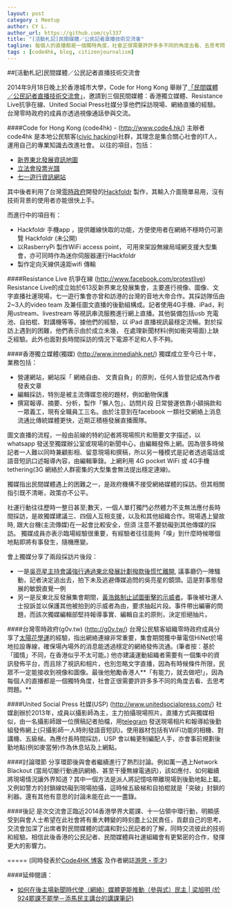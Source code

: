 ```yaml
---
layout: post
category : Meetup
author: CY L.
author_url: https://github.com/cyl337
title: "[活動札記]民間媒體／公民記者直播技術交流會"
tagline: 每個人的直播都是一個獨特角度，社會正很需要許許多多不同的角度去看、去思考問題。
tags : [code4hk, blog, citizenjournalism]
---
```


##[活動札記]民間媒體／公民記者直播技術交流會

2014年9月18日晚上於香港城市大學，Code for Hong Kong 舉辦了[「民間媒體 ／公民記者直播技術交流會」](https://www.facebook.com/events/344642262369249/)，邀請到三個民間媒體：香港獨立媒體、Resistance Live抗爭在線、United Social Press社媒分享他們採訪現場、網絡直播的經驗。台灣零時政府的成員亦透過視像通話參與交流。

####Code for Hong Kong (code4hk) - (http://www.code4.hk/)
主辦者code4hk 是本地公民駭客([civic hacking](http://www.codeforamerica.org/blog/2013/06/07/defining-civic-hacking/))社群，其理念是集合關心社會的IT人，運用自己的專業知識去改進社會。 以往的項目，包括：
- [新界東北發展資訊地圖](http://northeast.code4.hk/) 
- [立法會投票光譜](http://blog.code4.hk/open%20data/2014/04/26/legco-votes-analysis/) 
- [七一遊行資訊網站](http://hackfoldr.org/71/) 

其中後者利用了台灣[零時政府](http://g0v.tw/)開發的[Hackfoldr](http://hackfoldr.org/) 製作，其輸入介面簡單易用，沒有技術背景的使用者亦能很快上手。

而進行中的項目有：
- Hackfoldr 手機app ，提供離線快取的功能，方便使用者在網絡不穩時仍可瀏覽 Hackfoldr (未公開)
- 以RasberryPi 製作WiFi access point， 可用來架設無線局域網支援大型集會，亦可同時作為迷你伺服器運行Hackfoldr 
- 製作定向天線供遠距wifi 傳輸

####Resistance Live 抗爭在線 (http://www.facebook.com/protestlive)
Resistance Live的成立始於613反新界東北發展集會，主要進行視像、圖像、文字直播社運現場，七一遊行集會亦曾和訪港的台灣的音地大帝合作。其採訪隊伍由2~3人的video team 及兼任圖文直播的後勤組構成。記者使用4G手機、iPad，利用ustream、livestream 等視訊串流服務進行網上直播。其他裝備包括usb 充電池、自拍棍、對講機等等。據他們的經驗，以 iPad 直播視訊最穩定流暢。對於採訪上遇到的困難，他們表示由於成立未幾， 在處理新聞材料(例如衝突場面)上缺乏經驗。此外也面對長時間採訪的情況下電源不足和人手不夠。

####香港獨立媒體(獨媒) (http://www.inmediahk.net/)
獨媒成立至今已十年，業務包括：
- 營運網站，網站採「 網絡自由、 文責自負」的原則，任何人皆登記成為作者發表文章
- 編輯採訪，特別是被主流傳媒忽視的題材，例如動物保護
- 撰寫報導、摘要、分析，製作「懶人包」、訪問片段
日常營運依靠小額捐款和一眾義工，現有全職員工三名。由於注意到在facebook 一類社交網絡上消息流通比傳統媒體更快，近期正積極發展直播團隊。

圖文直播的流程，一般由前線的特約記者將現場照片和簡要文字描述，以whatsapp 發送至獨媒辦公室或現場的新聞中心，由編輯發佈上網。因為很多時候記者一人難以同時兼顧影相、留意現場和撰稿，所以另一種模式是記者透過電話或語音短訊口述報導內容，由編輯筆錄。上網利用 4G pocket WiFi 或 4G手機tethering(3G 網絡於人群密集的大型集會無法提出穩定連線)。

獨媒指出民間媒體遇上的困難之一，是政府機構不接受網絡媒體的採訪。但其相關指引既不清晰，政策亦不公平。

社運行動往往歷時一整日甚至;數天，一個人單打獨鬥必然體力不支無法應付長時間採訪，是故獨媒建議三、四個人互相支援，以及和其他組織合作。現場遇上變故時, 跟大台機(主流傳媒)在一起會比較安全，但須 注意不要妨礙到其他傳媒的採訪。 獨媒成員亦表示臨場經驗很重要，有經驗者往往能夠「嗅」到什麼時候哪個地點即將有事發生，隨機應變。

會上獨媒分享了兩段採訪片後段：
- 一是[吳亮星主持會議強行通過東北發展計劃撥款後慌忙離開](http://youtu.be/FCHLMaae618), 議事廳仍一陣騷動，記者決定追出去，拍下未及逃避傳媒追問的吳亮星的鏡頭。這是對事態發展的敏銳直覺一例
- 另一是反東北反發展集會期間，[黃浩銘制止試圖衝擊的示威者](http://youtu.be/Uj0rpSMn0p8)。事後被社運人士投訴並以保護其他被拍到的示威者為由，要求抽起片段。事件帶出編審的問題，而該次獨媒編輯部堅持報導事實、編輯自主的原則，決定拒絕抽片。

####台灣零時政府(g0v.tw) (http://g0v.tw/)
台灣公民駭客組織零時政府成員分享了[太陽花學運](http://zh.wikipedia.org/wiki/%E5%A4%AA%E9%99%BD%E8%8A%B1%E5%AD%B8%E9%81%8B)的經驗，指出網絡連線非常重要，集會期間獲中華電信HiNet於場地拉設專線，確保場內場外的消息能透過穩定的網絡發佈流通。(筆者按：基於「國情」不同，在香港似乎不太可能。) 他亦建議運動組織者需要有一個集中的資訊發佈平台，而且除了視訊和相片，也別忽略文字直播，因為有時候條件所限，民眾不一定能接收到視像和圖像。最後他勉勵香港人**「有能力，就去做吧!」，因為每個人的直播都是一個獨特角度，社會正很需要許許多多不同的角度去看、去思考問題。**

####United Social Press 社媒(USP) (http://www.unitedsocialpress.com/)
社媒創辦於2013年，成員以攝影師為主，主力拍攝現場照片。直播方式與獨媒相似，由一名攝影師跟一位撰稿記者拍檔，用[telegram](http://telegram.org/) 發送現場相片和報導給後勤組發佈網上(只攝影師一人時則發語音短訊)。使用器材包括有WiFi功能的相機、對講機、五級梯。為應付長時間採訪，USP 會以輪更制編配人手，亦會事前規劃後勤地點(例如麥當勞)作為休息站及上網點。

####討論環節
分享環節後與會者繼續進行了熱烈討論。例如萬一遇上Network Blackout (當局切斷行動通訊網絡、甚至干擾無線電通訊)，該如應付、如何繼續將現場情況讓外界知道？其中一個方法是派人將記憶咭帶離現場到後勤地點上載。又例如警方的封鎖線妨礙到現場拍攝，這時候五級梯和自拍棍就是「突破」封鎖的利器。還有其他有意思的討論未能在此一一盡錄。

####後記
是次交流會正臨近2014香港學界大罷課、十一佔領中環行動，明顯感受到與會人士希望在此社會將有重大轉變的時刻盡上公民責任，貢獻自己的思考。交流會加深了出席者對民間媒體的認識和對公民記者的了解，同時交流彼此的技術和經驗。相信此後香港的公民記者、民間媒體與社運組織會有更緊密的合作，發揮更大的影響力。

=====
(同時發表於[Code4HK 博客](http://blog.code4.hk/) 及作者網誌[游思・歪才](http://cyl-notes.blogspot.hk/2014/09/blog-post-citizen-journalists-meetup-writeup.html))

####延伸閱讀：
- [如何在後主場新聞時代使（網絡）媒體更能推動（參與式）民主 | 梁旭明 (於924罷課不罷學－添馬民主講台的講課筆記)](http://teachersupportstudentstrike.sayit.mysociety.org/speech/601592)
